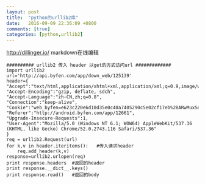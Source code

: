 ```yaml
---
layout: post
title:  "python的urllib2库"
date:   2016-09-09 22:36:09 +0800
comments: [true]
categories: [python,urllib2]
---
```

http://dillinger.io/    markdown在线编辑    

    ########## urllib2 传入 header 以get的方式访问url #############
    import urllib2
    url='http://api.byfen.com/app/down_web/125139'
    header={
    "Accept":"text/html,application/xhtml+xml,application/xml;q=0.9,image/webp,*/*;q=0.8",
    "Accept-Encoding":"gzip, deflate, sdch",
    "Accept-Language":"zh-CN,zh;q=0.8",
    "Connection":"keep-alive",
    "Cookie":"web_byfen=e623c220e6d10d35e0c40a7405290c5e02cf17eb%2BARwMuxSewmhw3IJ22OZ9yHJiw5GNaa60SfYPTUK8",
    "Referer":"http://android.byfen.com/app/12661",
    "Upgrade-Insecure-Requests":1,
    "User-Agent":"Mozilla/5.0 (Windows NT 6.1; WOW64) AppleWebKit/537.36 (KHTML, like Gecko) Chrome/52.0.2743.116 Safari/537.36"
    }
    req = urllib2.Request(url)
    for k,v in header.iteritems():   #传入请求header
        req.add_header(k,v)
    response=urllib2.urlopen(req)
    print response.headers  #返回的header
    print response.__dict__.keys()
    print response.read()   #返回的body

